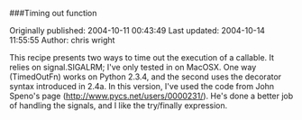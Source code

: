 ###Timing out function

Originally published: 2004-10-11 00:43:49
Last updated: 2004-10-14 11:55:55
Author: chris wright

This recipe presents two ways to time out the execution of a callable. It relies on signal.SIGALRM; I've only tested in on MacOSX. One way (TimedOutFn) works on Python 2.3.4, and the second uses the decorator syntax introduced in 2.4a. In this version, I've used the code from John Speno's page (http://www.pycs.net/users/0000231/). He's done a better job of handling the signals, and I like the try/finally expression.